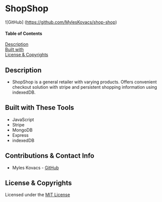 # ShopShop
![GitHub] (https://github.com/MylesKovacs/shop-shop) 

#### Table of Contents  
[Description](#description)<br>
[Built with](#built-with-these-tools)<br>
[License & Copyrights](#license--copyrights)<br>

## Description
* ShopShop is a general retailer with varying products. Offers convenient checkout solution with stripe and persistent shopping information using indexedDB.


## Built with These Tools
* JavaScript
* Stripe
* MongoDB
* Express
* indexedDB
## Contributions & Contact Info
* Myles Kovacs - [GitHub](https://github.com/MylesKovacs)

## License & Copyrights
Licensed under the [MIT License]('./LICENSE')